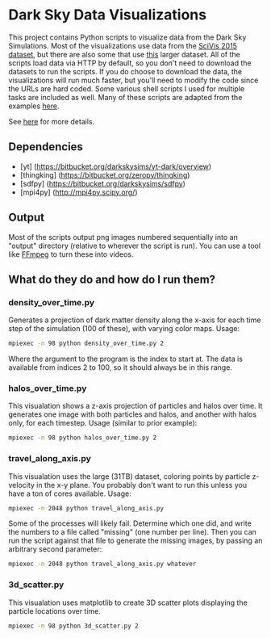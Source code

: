 Dark Sky Data Visualizations
============================

This project contains Python scripts to visualize data from the Dark Sky Simulations. Most of the
visualizations use data from the [SciVis 2015 dataset](http://darksky.slac.stanford.edu/scivis2015/data/ds14_scivis_0128/), but there are also some that use [this](http://darksky.slac.stanford.edu/simulations/ds14_a/) larger dataset. All of the scripts load data via HTTP by default, so you don't need to download the datasets to run the scripts. If you do choose to download the data, the visualizations will run much faster, but you'll need to modify the code since the URLs are hard coded.  Some various shell scripts I used for multiple tasks are included as well. Many of these scripts are adapted from the examples [here](https://bitbucket.org/darkskysims/darksky_tour).

See [here](http://cs594.tony.website) for more details.

Dependencies
------------
* [yt] (https://bitbucket.org/darkskysims/yt-dark/overview)
* [thingking] (https://bitbucket.org/zeropy/thingking)
* [sdfpy] (https://bitbucket.org/darkskysims/sdfpy)
* [mpi4py] (http://mpi4py.scipy.org/)

Output
------
Most of the scripts output png images numbered sequentially into an "output" directory (relative to wherever the script is run). You can use a tool like [FFmpeg](https://ffmpeg.org/) to turn these into videos.

## What do they do and how do I run them?
### density\_over\_time.py
Generates a projection of dark matter density along the x-axis for each time step of the simulation (100 of these), with varying color maps. Usage:

```sh
mpiexec -n 98 python density_over_time.py 2
```
Where the argument to the program is the index to start at. The data is available from indices 2 to 100, so it should always be in this range.

### halos\_over\_time.py
This visualation shows a z-axis projection of particles and halos over time. It generates one image with both particles and halos, and another with halos only, for each timestep. Usage (similar to prior example):

```sh
mpiexec -n 98 python halos_over_time.py 2
```

### travel\_along\_axis.py
This visualation uses the large (31TB) dataset, coloring points by particle z-velocity in the x-y plane. You probably don't want to run this unless you have a ton of cores available. Usage:

```sh
mpiexec -n 2048 python travel_along_axis.py
```

Some of the processes will likely fail. Determine which one did, and write the numbers to a file called "missing" (one number per line). Then you can run the script against that file to generate the missing images, by passing an arbitrary second parameter:

```sh
mpiexec -n 2048 python travel_along_axis.py whatever
```

### 3d\_scatter.py
This visualation uses matplotlib to create 3D scatter plots displaying the particle locations over time.

```sh
mpiexec -n 98 python 3d_scatter.py 2
```
